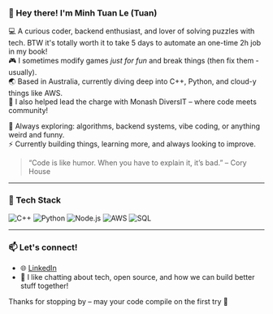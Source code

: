 ### 👋 Hey there! I'm Minh Tuan Le (Tuan)

💻 A curious coder, backend enthusiast, and lover of solving puzzles with tech. BTW it's totally worth it to take 5 days to automate an one-time 2h job in my book!  
🎮 I sometimes modify games *just for fun* and break things (then fix them - usually).  
🌏 Based in Australia, currently diving deep into C++, Python, and cloud-y things like AWS.  
🌊 I also helped lead the charge with Monash DiversIT – where code meets community!  

🧠 Always exploring: algorithms, backend systems, vibe coding, or anything weird and funny.  
⚡ Currently building things, learning more, and always looking to improve.

> “Code is like humor. When you have to explain it, it’s bad.” – Cory House

---

### 🔧 Tech Stack
![C++](https://img.shields.io/badge/C++-00599C?style=flat&logo=c%2B%2B&logoColor=white)
![Python](https://img.shields.io/badge/Python-3670A0?style=flat&logo=python&logoColor=ffdd54)
![Node.js](https://img.shields.io/badge/Node.js-339933?style=flat&logo=node.js&logoColor=white)
![AWS](https://img.shields.io/badge/AWS-232F3E?style=flat&logo=amazonaws&logoColor=white)
![SQL](https://img.shields.io/badge/SQL-4479A1?style=flat&logo=mysql&logoColor=white)

---

### 📫 Let's connect!
- 🌐 [LinkedIn](https://www.linkedin.com/in/minh-tuan-le-software-engineer/)  
- 🧠 I like chatting about tech, open source, and how we can build better stuff together!

Thanks for stopping by – may your code compile on the first try 🚀
